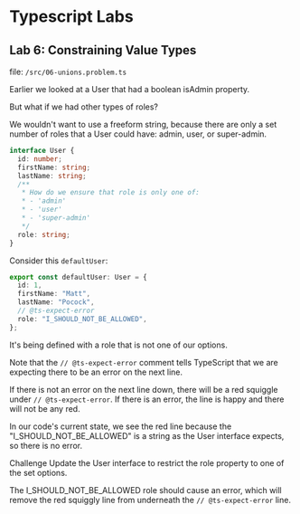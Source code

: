 # Typescript Labs

## Lab 6: Constraining Value Types

file: `/src/06-unions.problem.ts`

Earlier we looked at a User that had a boolean isAdmin property.

But what if we had other types of roles?

We wouldn't want to use a freeform string, because there are only a set number of roles that a User could have: admin, user, or super-admin.

```ts
interface User {
  id: number;
  firstName: string;
  lastName: string;
  /**
   * How do we ensure that role is only one of:
   * - 'admin'
   * - 'user'
   * - 'super-admin'
   */
  role: string;
}
```
Consider this `defaultUser`:

```ts
export const defaultUser: User = {
  id: 1,
  firstName: "Matt",
  lastName: "Pocock",
  // @ts-expect-error
  role: "I_SHOULD_NOT_BE_ALLOWED",
};
```
It's being defined with a role that is not one of our options.

Note that the `// @ts-expect-error` comment tells TypeScript that we are expecting there to be an error on the next line.

If there is not an error on the next line down, there will be a red squiggle under `// @ts-expect-error`. If there is an error, the line is happy and there will not be any red.

In our code's current state, we see the red line because the "I_SHOULD_NOT_BE_ALLOWED" is a string as the User interface expects, so there is no error.

Challenge
Update the User interface to restrict the role property to one of the set options.

The I_SHOULD_NOT_BE_ALLOWED role should cause an error, which will remove the red squiggly line from underneath the `// @ts-expect-error` line.